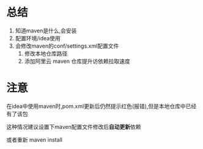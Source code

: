 # 总结

1. 知道maven是什么,会安装
2. 配置环境/idea使用
3. 会修改maven的conf/settings.xml配置文件
    1. 修改本地仓库路径
    2. 添加阿里云 maven 仓库提升访依赖拉取速度

# 注意

在idea中使用maven时,pom.xml更新后仍然提示红色(报错),但是本地仓库中已经有了该包



这种情况建议设置下maven配置文件修改后**自动更新**依赖

或者重新 maven install